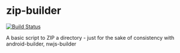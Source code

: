 # zip-builder
[![Build Status](https://travis-ci.org/gheja/zip-builder.svg?branch=master)](https://travis-ci.org/gheja/zip-builder)

A basic script to ZIP a directory - just for the sake of consistency with android-builder, nwjs-builder
